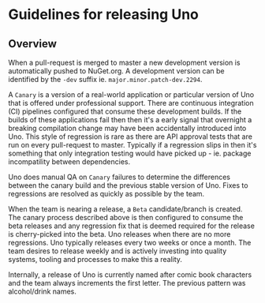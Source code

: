 # Guidelines for releasing Uno

## Overview

When a pull-request is merged to master a new development version is automatically pushed to NuGet.org. A development version can be identified by the `-dev` suffix ie. `major.minor.patch-dev.2294`.

A `Canary` is a version of a real-world application or particular version of Uno that is offered under professional support. There are continuous integration (CI) pipelines configured that consume these development builds. If the builds of these applications fail then then it's a early signal that overnight a breaking compilation change may have been accidentally introduced into Uno. This style of regression is rare as there are API approval tests that are run on every pull-request to master. Typically if a regression slips in then it's something that only integration testing would have picked up - ie. package incompatility between dependencies.

Uno does manual QA on `Canary` failures to determine the differences between the canary build and the previous stable version of Uno. Fixes to regressions are resolved as quickly as possible by the team.

When the team is nearing a release, a `Beta` candidate/branch is created. The canary process described above is then configured to consume the beta releases and any regression fix that is deemed required for the release is cherry-picked into the beta. Uno releases when there are no more regressions. Uno typically releases every two weeks or once a month. The team desires to release weekly and is actively investing into quality systems, tooling and processes to make this a reality.

Internally, a release of Uno is currently named after comic book characters and the team always increments the first letter. The previous pattern was alcohol/drink names.
